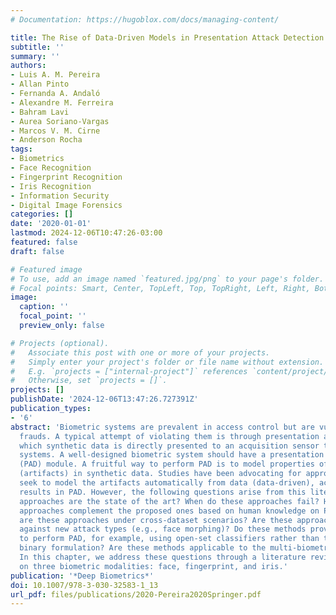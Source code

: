 ```yaml
---
# Documentation: https://hugoblox.com/docs/managing-content/

title: The Rise of Data-Driven Models in Presentation Attack Detection
subtitle: ''
summary: ''
authors:
- Luis A. M. Pereira
- Allan Pinto
- Fernanda A. Andaló
- Alexandre M. Ferreira
- Bahram Lavi
- Aurea Soriano-Vargas
- Marcos V. M. Cirne
- Anderson Rocha
tags:
- Biometrics
- Face Recognition
- Fingerprint Recognition
- Iris Recognition
- Information Security
- Digital Image Forensics
categories: []
date: '2020-01-01'
lastmod: 2024-12-06T10:47:26-03:00
featured: false
draft: false

# Featured image
# To use, add an image named `featured.jpg/png` to your page's folder.
# Focal points: Smart, Center, TopLeft, Top, TopRight, Left, Right, BottomLeft, Bottom, BottomRight.
image:
  caption: ''
  focal_point: ''
  preview_only: false

# Projects (optional).
#   Associate this post with one or more of your projects.
#   Simply enter your project's folder or file name without extension.
#   E.g. `projects = ["internal-project"]` references `content/project/deep-learning/index.md`.
#   Otherwise, set `projects = []`.
projects: []
publishDate: '2024-12-06T13:47:26.727391Z'
publication_types:
- '6'
abstract: 'Biometric systems are prevalent in access control but are vulnerable to
  frauds. A typical attempt of violating them is through presentation attacks, in
  which synthetic data is directly presented to an acquisition sensor to deceive these
  systems. A well-designed biometric system should have a presentation attack detection
  (PAD) module. A fruitful way to perform PAD is to model properties of peculiar traits
  (artifacts) in synthetic data. Studies have been advocating for approaches that
  seek to model the artifacts automatically from data (data-driven), achieving state-of-the-art
  results in PAD. However, the following questions arise from this literature: Which
  approaches are the state of the art? When do these approaches fail? How can such
  approaches complement the proposed ones based on human knowledge on PAD? How robust
  are these approaches under cross-dataset scenarios? Are these approaches robust
  against new attack types (e.g., face morphing)? Do these methods provide other ways
  to perform PAD, for example, using open-set classifiers rather than the classical
  binary formulation? Are these methods applicable to the multi-biometric setting?
  In this chapter, we address these questions through a literature review, focusing
  on three biometric modalities: face, fingerprint, and iris.'
publication: '*Deep Biometrics*'
doi: 10.1007/978-3-030-32583-1_13
url_pdf: files/publications/2020-Pereira2020Springer.pdf
---
```

